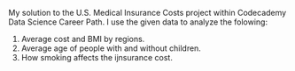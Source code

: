 My solution to the U.S. Medical Insurance Costs project within Codecademy Data Science Career Path.
I use the given data to analyze the folowing:
1. Average cost and BMI by regions.
2. Average age of people with and without children.
3. How smoking affects the ijnsurance cost.
